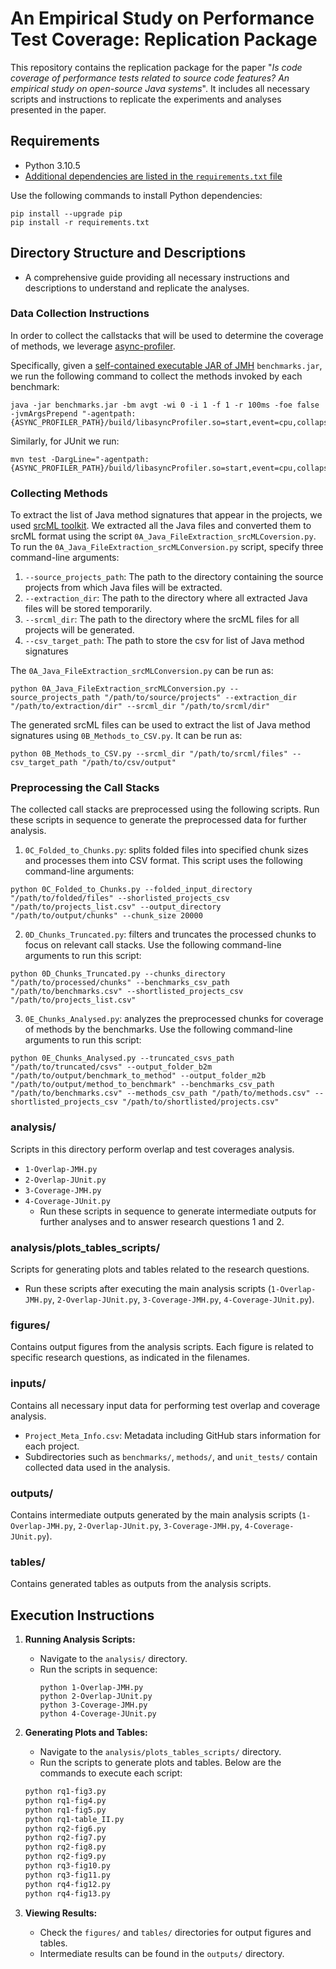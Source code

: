 
# An Empirical Study on Performance Test Coverage: Replication Package

This repository contains the replication package for the paper "*Is code coverage of performance tests related to source code features? An empirical study on open-source Java systems*". It includes all necessary scripts and instructions to replicate the experiments and analyses presented in the paper.

## Requirements

- Python 3.10.5
- [Additional dependencies are listed in the `requirements.txt` file](requirements.txt)

Use the following commands to install Python dependencies:
```
pip install --upgrade pip
pip install -r requirements.txt
```

## Directory Structure and Descriptions

- A comprehensive guide providing all necessary instructions and descriptions to understand and replicate the analyses.


### Data Collection Instructions
In order to collect the callstacks that will be used to determine the coverage of methods, we leverage [async-profiler](https://github.com/async-profiler/async-profiler).

Specifically, given a [self-contained executable JAR of JMH](https://github.com/openjdk/jmh) `benchmarks.jar`, we run the following command to collect the methods invoked by each benchmark:

```
java -jar benchmarks.jar -bm avgt -wi 0 -i 1 -f 1 -r 100ms -foe false -jvmArgsPrepend "-agentpath:{ASYNC_PROFILER_PATH}/build/libasyncProfiler.so=start,event=cpu,collapsed,cstack=no,include=*jmh*,file=.%t.folded,interval=1"
``````

Similarly, for JUnit we run:

```
mvn test -DargLine="-agentpath:{ASYNC_PROFILER_PATH}/build/libasyncProfiler.so=start,event=cpu,collapsed,cstack=no,include=*junit*,file=.%t.folded,interval=1"
```
### Collecting Methods
To  extract the list of Java method signatures that appear in the projects, we used [srcML toolkit](https://www.srcml.org/). We extracted all the Java files and converted them to srcML format using the script `0A_Java_FileExtraction_srcMLCoversion.py`. To run the `0A_Java_FileExtraction_srcMLConversion.py` script, specify three command-line arguments:
1. `--source_projects_path`: The path to the directory containing the source projects from which Java files will be extracted.
2. `--extraction_dir`: The path to the directory where all extracted Java files will be stored temporarily.
3. `--srcml_dir`: The path to the directory where the srcML files for all projects will be generated.
4. `--csv_target_path`: The path to store the csv for list of Java method signatures

The `0A_Java_FileExtraction_srcMLConversion.py` can be run as:

```
python 0A_Java_FileExtraction_srcMLConversion.py --source_projects_path "/path/to/source/projects" --extraction_dir "/path/to/extraction/dir" --srcml_dir "/path/to/srcml/dir"
```

The generated srcML files can be used to extract the list of Java method signatures using `0B_Methods_to_CSV.py`. It can be run as:
```
python 0B_Methods_to_CSV.py --srcml_dir "/path/to/srcml/files" --csv_target_path "/path/to/csv/output"
```

### Preprocessing the Call Stacks
The collected call stacks are preprocessed using the following scripts. Run these scripts in sequence to generate the preprocessed data for further analysis.

1. `0C_Folded_to_Chunks.py`: splits folded files into specified chunk sizes and processes them into CSV format. This script uses the following command-line arguments:
```
python 0C_Folded_to_Chunks.py --folded_input_directory "/path/to/folded/files" --shorlisted_projects_csv "/path/to/projects_list.csv" --output_directory "/path/to/output/chunks" --chunk_size 20000
```
2. `0D_Chunks_Truncated.py`: filters and truncates the processed chunks to focus on relevant call stacks. Use the following command-line arguments to run this script:

```
python 0D_Chunks_Truncated.py --chunks_directory "/path/to/processed/chunks" --benchmarks_csv_path "/path/to/benchmarks.csv" --shortlisted_projects_csv "/path/to/projects_list.csv"
```
3. `0E_Chunks_Analysed.py`: analyzes the preprocessed chunks for coverage of methods by the benchmarks. Use the following command-line arguments to run this script:

```
python 0E_Chunks_Analysed.py --truncated_csvs_path "/path/to/truncated/csvs" --output_folder_b2m "/path/to/output/benchmark_to_method" --output_folder_m2b "/path/to/output/method_to_benchmark" --benchmarks_csv_path "/path/to/benchmarks.csv" --methods_csv_path "/path/to/methods.csv" --shortlisted_projects_csv "/path/to/shortlisted/projects.csv"
```

### analysis/
Scripts in this directory perform overlap and test coverages analysis.
- `1-Overlap-JMH.py`
- `2-Overlap-JUnit.py`
- `3-Coverage-JMH.py`
- `4-Coverage-JUnit.py`
   - Run these scripts in sequence to generate intermediate outputs for further analyses and to answer research questions 1 and 2.

### analysis/plots_tables_scripts/
Scripts for generating plots and tables related to the research questions.
- Run these scripts after executing the main analysis scripts (`1-Overlap-JMH.py`, `2-Overlap-JUnit.py`, `3-Coverage-JMH.py`, `4-Coverage-JUnit.py`).

### figures/
Contains output figures from the analysis scripts. Each figure is related to specific research questions, as indicated in the filenames.

### inputs/
Contains all necessary input data for performing test overlap and coverage analysis.
- `Project_Meta_Info.csv`: Metadata including GitHub stars information for each project.
- Subdirectories such as `benchmarks/`, `methods/`, and `unit_tests/` contain collected data used in the analysis.

### outputs/
Contains intermediate outputs generated by the main analysis scripts (`1-Overlap-JMH.py`, `2-Overlap-JUnit.py`, `3-Coverage-JMH.py`, `4-Coverage-JUnit.py`).

### tables/
Contains generated tables as outputs from the analysis scripts.

## Execution Instructions

1. **Running Analysis Scripts:**
   - Navigate to the `analysis/` directory.
   - Run the scripts in sequence:
     ```
     python 1-Overlap-JMH.py
     python 2-Overlap-JUnit.py
     python 3-Coverage-JMH.py
     python 4-Coverage-JUnit.py
     ```

2. **Generating Plots and Tables:**
   - Navigate to the `analysis/plots_tables_scripts/` directory.
   - Run the scripts to generate plots and tables. Below are the commands to execute each script:
   ```bash
   python rq1-fig3.py
   python rq1-fig4.py
   python rq1-fig5.py
   python rq1-table_II.py
   python rq2-fig6.py
   python rq2-fig7.py
   python rq2-fig8.py
   python rq2-fig9.py
   python rq3-fig10.py
   python rq3-fig11.py
   python rq4-fig12.py
   python rq4-fig13.py
   ```

3. **Viewing Results:**
   - Check the `figures/` and `tables/` directories for output figures and tables.
   - Intermediate results can be found in the `outputs/` directory.
